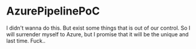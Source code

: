 # AzurePipelinePoC
I didn't wanna do this. But exist some things that is out of our control. So I will surrender myself to Azure, but I promise that it will be the unique and last time. Fuck..
